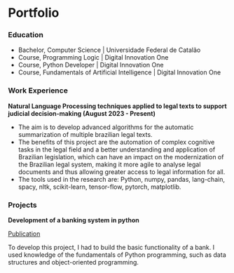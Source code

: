 # Portfolio

### Education

 - Bachelor, Computer Science | Universidade Federal de Catalão
 - Course, Programming Logic | Digital Innovation One
 - Course, Python Developer | Digital Innovation One
 - Course, Fundamentals of Artificial Intelligence | Digital Innovation One
   
### Work Experience

**Natural Language Processing techniques applied to legal texts to support judicial decision-making (August 2023 - Present)**
- The aim is to develop advanced algorithms for the automatic summarization of multiple brazilian legal texts.
- The benefits of this project are the automation of complex cognitive tasks in the legal field and a better understanding and application of Brazilian legislation, which can have an impact on the modernization of the Brazilian legal system, making it more agile to analyse legal documents and thus allowing greater access to legal information for all.
- The tools used in the research are: Python, numpy, pandas, lang-chain, spacy, nltk, scikit-learn, tensor-flow, pytorch, matplotlib.

### Projects
**Development of a banking system in python**

[Publication](https://github.com/MarcoABsouza/desafio-sistema-bancario/tree/main)

To develop this project, I had to build the basic functionality of a bank. I used knowledge of the fundamentals of Python programming, such as data structures and object-oriented programming.
